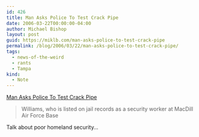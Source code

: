 ```yaml
---
id: 426
title: Man Asks Police To Test Crack Pipe
date: 2006-03-22T00:00:00-04:00
author: Michael Bishop
layout: post
guid: https://miklb.com/man-asks-police-to-test-crack-pipe
permalink: /blog/2006/03/22/man-asks-police-to-test-crack-pipe/
tags:
  - news-of-the-weird
  - rants
  - Tampa
kind:
  - Note
---
```

<p><a href="http://news.tbo.com/news/metro/MGBWAA343LE.html">Man Asks Police To Test Crack Pipe</a><blockquote>Williams, who is listed on jail records as a security worker at MacDill Air Force Base</blockquote>
Talk about poor homeland security…</p>